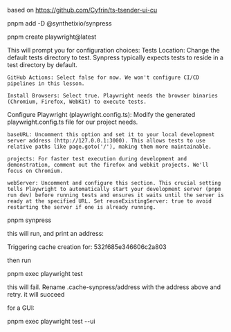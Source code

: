 based on
https://github.com/Cyfrin/ts-tsender-ui-cu

pnpm add -D @synthetixio/synpress

pnpm create playwright@latest

This will prompt you for configuration choices:
Tests Location: Change the default tests directory to test. Synpress typically expects tests to reside in a test directory by default.

    GitHub Actions: Select false for now. We won't configure CI/CD pipelines in this lesson.

    Install Browsers: Select true. Playwright needs the browser binaries (Chromium, Firefox, WebKit) to execute tests.

Configure Playwright (playwright.config.ts): Modify the generated playwright.config.ts file for our project needs.

    baseURL: Uncomment this option and set it to your local development server address (http://127.0.0.1:3000). This allows tests to use relative paths like page.goto('/'), making them more maintainable.

    projects: For faster test execution during development and demonstration, comment out the firefox and webkit projects. We'll focus on Chromium.

    webServer: Uncomment and configure this section. This crucial setting tells Playwright to automatically start your development server (pnpm run dev) before running tests and ensures it waits until the server is ready at the specified URL. Set reuseExistingServer: true to avoid restarting the server if one is already running.

pnpm synpress

this will run, and print an address:

Triggering cache creation for: 532f685e346606c2a803

then run

pnpm exec playwright test

this will fail. Rename .cache-synpress/address with the address above and retry. it will succeed

for a GUI:

pnpm exec playwright test --ui
